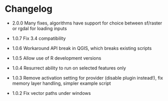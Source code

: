 # Changelog

- 2.0.0 Many fixes, algorithms have support for choice between sf/raster or rgdal for loading inputs

- 1.0.7 Fix 3.4 compatibility

- 1.0.6 Workaround API break in QGIS, which breaks existing scripts

- 1.0.5 Allow use of R development versions

- 1.0.4 Resurrect ability to run on selected features only

- 1.0.3 Remove activation setting for provider (disable plugin instead!), fix memory layer handling, simpler example script

- 1.0.2 Fix vector paths under windows